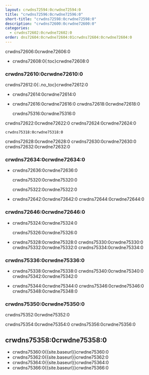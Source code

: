 ```yaml
---
layout: crwdns72594:0crwdne72594:0
title: "crwdns72596:0crwdne72596:0"
short-title: "crwdns72598:0crwdne72598:0"
description: "crwdns72600:0crwdne72600:0"
categories:
  - crwdns72602:0crwdne72602:0
order: dns72604:0crwdne72604:01crwdns72604:0crwdne72604:0
---
```

crwdns72606:0crwdne72606:0

- crwdns72608:0{:toc}crwdne72608:0

### crwdns72610:0crwdne72610:0

crwdns72612:0{:.no_toc}crwdne72612:0

- crwdns72614:0crwdne72614:0

- crwdns72616:0crwdne72616:0 crwdns72618:0crwdne72618:0

    crwdns75316:0crwdne75316:0
    

crwdns72622:0crwdne72622:0 crwdns72624:0crwdne72624:0

    crwdns75318:0crwdne75318:0
    

crwdns72628:0crwdne72628:0 crwdns72630:0crwdne72630:0 crwdns72632:0crwdne72632:0

### crwdns72634:0crwdne72634:0

- crwdns72636:0crwdne72636:0

    crwdns75320:0crwdne75320:0
    

    crwdns75322:0crwdne75322:0
    

- crwdns72642:0crwdne72642:0 crwdns72644:0crwdne72644:0

### crwdns72646:0crwdne72646:0

- crwdns75324:0crwdne75324:0

    crwdns75326:0crwdne75326:0
    

- crwdns75328:0crwdne75328:0 crwdns75330:0crwdne75330:0 crwdns75332:0crwdne75332:0 crwdns75334:0crwdne75334:0

<!---
### Environment Variables Not Being Passed at Runtime

Occasionally, when you try to convert a configuration to a 2.0 compatible format, environment variables may not be passed at runtime. For example, if you create a simple configuration in your GitHub repository (for example `https://github.com/yourusername/circle-auto/blob/master/.circleci/echo.yml`) and then call the config using:

```export AUTO_FILE=/Users/yourusername/Desktop/apkpure_app_887.apk
export AUTO_DIR=.
circleci build -c .circleci/echo.yml --job test
```

The config shows:

```#!bin/bash -eo pipefail
echo file $(AUTO_FILE) dir $(AUTO_DIR)
file directlySuccess!
```
Upon execution, you may see the following response:

.circleci/echo.yml

```version: 2
jobs:
  build:
    docker:
    - image: circleci/openjdk:8-jdk
    steps:
    - checkout
  test:
    docker:
    - image: circleci/openjdk:8-jdk
    environment:
    - TERM: dumb
    steps:
    - checkout
    - run:
        command: "echo file ${AUTO_FILE} dir ${AUTO_DIR}"
workflows:
  version: 2
  workflow:
    jobs:
    - build
    - test```

yourusername/circle-autoAdded by GitHub
```
--->

### crwdns75336:0crwdne75336:0

- crwdns75338:0crwdne75338:0 crwdns75340:0crwdne75340:0 crwdns75342:0crwdne75342:0

- crwdns75344:0crwdne75344:0 crwdns75346:0crwdne75346:0 crwdns75348:0crwdne75348:0

### crwdns75350:0crwdne75350:0

crwdns75352:0crwdne75352:0

crwdns75354:0crwdne75354:0 crwdns75356:0crwdne75356:0

## crwdns75358:0crwdne75358:0

- crwdns75360:0{{site.baseurl}}crwdne75360:0
- crwdns75362:0{{site.baseurl}}crwdne75362:0
- crwdns75364:0{{site.baseurl}}crwdne75364:0
- crwdns75366:0{{site.baseurl}}crwdne75366:0